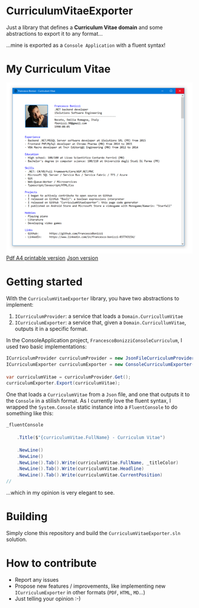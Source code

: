 # CurriculumVitaeExporter

Just a library that defines a **Curriculum Vitae domain** and some abstractions to export it to any format...

...mine is exported as a `Console Application` with a fluent syntax!

# My Curriculum Vitae
![Francesco Bonizzi Curriculum Vitae](FrancescoBonizziConsoleCurriculum/PublishedFiles/FrancescoBonizzi-CurriculumVitae-GitHubCut.jpg)
[Pdf A4 printable version](FrancescoBonizziConsoleCurriculum/PublishedFiles/FrancescoBonizzi-CurriculumVitae.pdf)
[Json version](FrancescoBonizziConsoleCurriculum/FrancescoBonizzi-CV.json)

# Getting started
With the `CurriculumVitaeExporter` library, you have two abstractions to implement:

1. `ICurriculumProvider`: a service that loads a `Domain.CurricullumVitae`
2. `ICurriculumExporter`: a service that, given a `Domain.CurricullumVitae`, outputs it in a specific format.

In the ConsoleApplication project, `FrancescoBonizziConsoleCurriculum`, I used two basic implementations:

```c#
ICurriculumProvider curriculumProvider = new JsonFileCurriculumProvider("FrancescoBonizzi-CV.json");
ICurriculumExporter curriculumExporter = new ConsoleCurriculumExporter();

var curriculumVitae = curriculumProvider.Get();
curriculumExporter.Export(curriculumVitae);
```

One that loads a `CurriculumVitae` from a `Json` file, and one that outputs it to the `Console` in a stilish format. As I currently love the fluent syntax, I wrapped the `System.Console` static instance into a `FluentConsole` to do something like this:

```c#
_fluentConsole

    .Title($"{curriculumVitae.FullName} - Curriculum Vitae")

    .NewLine()
    .NewLine()
    .NewLine().Tab().Write(curriculumVitae.FullName, _titleColor)
    .NewLine().Tab().Write(curriculumVitae.Headline)
    .NewLine().Tab().Write(curriculumVitae.CurrentPosition)
//
```

...which in my opinion is very elegant to see.

# Building
Simply clone this repository and build the `CurriculumVitaeExporter.sln` solution.

# How to contribute
- Report any issues
- Propose new features / improvements, like implementing new `ICurriculumExporter` in other formats (`PDF`, `HTML`, `MD`...)
- Just telling your opinion :-)